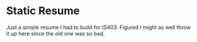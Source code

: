 # Static Resume

Just a simple resume I had to build for IS403. Figured I might as well throw it up here since the old one was so bad.